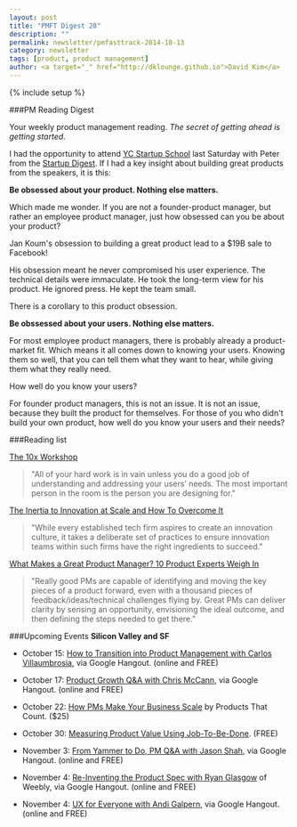 ```yaml
---
layout: post
title: "PMFT Digest 28"
description: ""
permalink: newsletter/pmfasttrack-2014-10-13
category: newsletter
tags: [product, product management]
author: <a target="_" href="http://dklounge.github.io">David Kim</a>
---
```

{% include setup %}

###PM Reading Digest

Your weekly product management reading. _The secret of getting ahead is getting started_.

I had the opportunity to attend <a target="_" href="http://www.startupschool.org/">YC Startup School</a> last Saturday with Peter from the <a target="_" href="http://www.startupschool.org/">Startup Digest</a>.  If I had a key insight about building great products from the speakers, it is this:

__Be obsessed about your product.  Nothing else matters.__

Which made me wonder.  If you are not a founder-product manager, but rather an employee product manager, just how obsessed can you be about your product?

Jan Koum\'s obsession to building a great product lead to a $19B sale to Facebook!

His obsession meant he never compromised his user experience.  The technical details were immaculate.  He took the long-term view for his product.  He ignored press.  He kept the team small.

There is a corollary to this product obsession.

__Be obssessed about your users.  Nothing else matters.__

For most employee product managers, there is probably already a product-market fit.  Which means it all comes down to knowing your users.  Knowing them so well, that you can tell them what they want to hear, while giving them what they really need.

How well do you know your users?

For founder product managers, this is not an issue.  It is not an issue, because they built the product for themselves.  For those of you who didn\'t build your own product, how well do you know your users and their needs?

###Reading list

<a target="_" href="https://medium.com/@jbeltowska/the-10x-workshop-1cd67cd3c56c">The 10x Workshop</a>

>"All of your hard work is in vain unless you do a good job of understanding and addressing your users’ needs. The most important person in the room is the person you are designing for."
>

<a target="_" href="http://www.sachinrekhi.com/blog/2014/10/12/the-inertia-to-innovation-at-scale-and-how-to-overcome-it#disqus_thread">The Inertia to Innovation at Scale and How To Overcome It</a>

>"While every established tech firm aspires to create an innovation culture, it takes a deliberate set of practices to ensure innovation teams within such firms have the right ingredients to succeed."
>

<a target="_" href="http://blog.producthunt.com/post/98290786994/what-makes-a-great-product-manager-10-product-experts">What Makes a Great Product Manager? 10 Product Experts Weigh In</a>

>"Really good PMs are capable of identifying and moving the key pieces of a product forward, even with a thousand pieces of feedback/ideas/technical challenges flying by. Great PMs can deliver clarity by sensing an opportunity, envisioning the ideal outcome, and then defining the steps needed to get there."
>

###Upcoming Events
__Silicon Valley and SF__

* October 15: <a target="_" href="https://plus.google.com/u/0/events/cggce00p4rc8bqa2hp9a7c50138">How to Transition into Product Management with Carlos Villaumbrosia</a>, via Google Hangout. (online and FREE)

* October 17: <a target="_" href="https://plus.google.com/events/coktvp1mkbsof9699obd7gg3dq8">Product Growth Q&A with Chris McCann</a>, via Google Hangout. (online and FREE)

* October 22: <a target="_" href="https://www.eventbrite.com/e/how-product-managers-make-your-business-scale-tickets-13319919237">How PMs Make Your Business Scale</a> by Products That Count. ($25)

* October 30: <a target="_" href="http://www.meetup.com/ProductManagementFastTrack/events/204953502/">Measuring Product Value Using Job-To-Be-Done</a>.  (FREE)

* November 3: <a target="_" href="https://plus.google.com/events/cuo1fma3a91c29mdqlp58olqn6g">From Yammer to Do, PM Q&A with Jason Shah</a>, via Google Hangout. (online and FREE)

* November 4: <a target="_" href="https://plus.google.com/events/cmthqblnohv9rjv4dc41808bke4">Re-Inventing the Product Spec with Ryan Glasgow</a> of Weebly, via Google Hangout. (online and FREE)

* November 4: <a target="_" href="https://plus.google.com/events/c76mnn59rrhmmtj51mqit7rgn8g">UX for Everyone with Andi Galpern</a>, via Google Hangout. (online and FREE)
